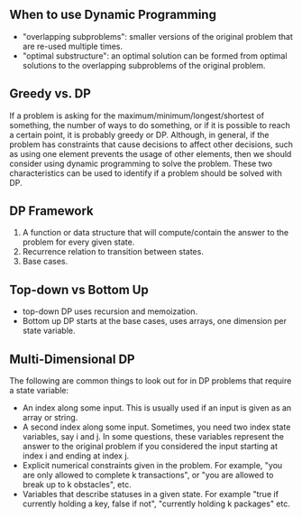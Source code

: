When to use Dynamic Programming
-------------------------------

* "overlapping subproblems": smaller versions of the original problem that are re-used multiple times.
* "optimal substructure": an optimal solution can be formed from optimal solutions to the overlapping subproblems 
of the original problem.

Greedy vs. DP
-------------
If a problem is asking for the maximum/minimum/longest/shortest of something, the number of ways to do something, 
or if it is possible to reach a certain point, it is probably greedy or DP. 
Although, in general, if the problem has constraints that cause decisions to affect other decisions, 
such as using one element prevents the usage of other elements, then we should consider using dynamic programming 
to solve the problem. These two characteristics can be used to identify if a problem should be solved with DP.

DP Framework
------------
1. A function or data structure that will compute/contain the answer to the problem for every given state.
2. Recurrence relation to transition between states.
3. Base cases.

Top-down vs Bottom Up
---------------------
* top-down DP uses recursion and memoization.
* Bottom up DP starts at the base cases, uses arrays, one dimension per state variable.

Multi-Dimensional DP
--------------------

The following are common things to look out for in DP problems that require a state variable:

* An index along some input. This is usually used if an input is given as an array or string. 
* A second index along some input. Sometimes, you need two index state variables, say i and j. In some questions, 
these variables represent the answer to the original problem if you considered the input starting at index 
i and ending at index j.
* Explicit numerical constraints given in the problem. For example, "you are only allowed to complete 
k transactions", or "you are allowed to break up to k obstacles", etc.
* Variables that describe statuses in a given state. For example "true if currently holding a key, false if not", 
"currently holding k packages" etc.
